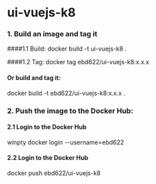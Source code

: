 # ui-vuejs-k8

### 1. Build an image and tag it

####1.1 Build:
docker build -t ui-vuejs-k8 .

####1.2 Tag:
docker tag <imageID> ebd622/ui-vuejs-k8:x.x.x

#### Or build and tag it:
docker build -t ebd622/ui-vuejs-k8:x.x.x .

### 2. Push the image to the Docker Hub:

#### 2.1 Login to the Docker Hub
winpty docker login --username=ebd622

#### 2.2 Login to the Docker Hub
docker push ebd622/ui-vuejs-k8